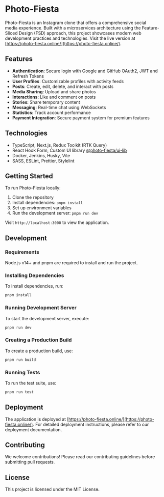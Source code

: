 
# Photo-Fiesta

Photo-Fiesta is an Instagram clone that offers a comprehensive social media experience. Built with a microservices architecture using the Feature-Sliced Design (FSD) approach, this project showcases modern web development practices and technologies. Visit the live version at [https://photo-fiesta.online/](https://photo-fiesta.online/).

## Features

- **Authentication**: Secure login with Google and GitHub OAuth2, JWT and Refresh Tokens
- **User Profiles**: Customizable profiles with activity feeds
- **Posts**: Create, edit, delete, and interact with posts
- **Media Sharing**: Upload and share photos
- **Interactions**: Like and comment on posts
- **Stories**: Share temporary content
- **Messaging**: Real-time chat using WebSockets
- **Statistics**: Track account performance
- **Payment Integration**: Secure payment system for premium features

## Technologies

- TypeScript, Next.js, Redux Toolkit (RTK Query)
- React Hook Form, Custom UI library [@photo-fiesta/ui-lib](https://www.npmjs.com/package/@photo-fiesta/ui-lib)
- Docker, Jenkins, Husky, Vite
- SASS, ESLint, Prettier, Stylelint

## Getting Started

To run Photo-Fiesta locally:

1. Clone the repository
2. Install dependencies: `pnpm install`
3. Set up environment variables
4. Run the development server: `pnpm run dev`

Visit `http://localhost:3000` to view the application.

## Development

### Requirements

Node.js v14+ and pnpm are required to install and run the project.

### Installing Dependencies

To install dependencies, run:

```bash
pnpm install
```

### Running Development Server

To start the development server, execute:

```bash
pnpm run dev
```

### Creating a Production Build

To create a production build, use:

```bash
pnpm run build
```

### Running Tests

To run the test suite, use:

```bash
pnpm run test
```

## Deployment

The application is deployed at [https://photo-fiesta.online/](https://photo-fiesta.online/). For detailed deployment instructions, please refer to our deployment documentation.

## Contributing

We welcome contributions! Please read our contributing guidelines before submitting pull requests.

## License

This project is licensed under the MIT License.
